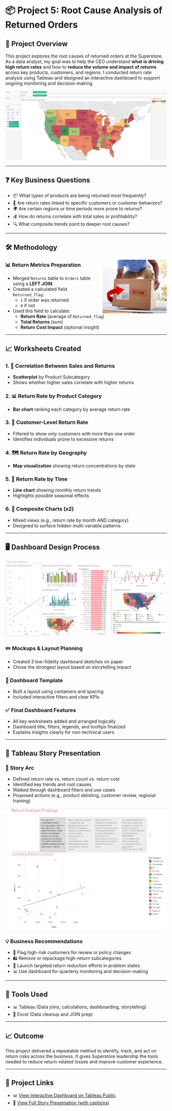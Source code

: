 # 📦 Project 5: Root Cause Analysis of Returned Orders

## 🧭 Project Overview
This project explores the root causes of returned orders at the Superstore. As a data analyst, my goal was to help the CEO understand **what is driving high return rates** and how to **reduce the volume and impact of returns** across key products, customers, and regions. I conducted return rate analysis using Tableau and designed an interactive dashboard to support ongoing monitoring and decision-making.

![Return Analysis Dashboard](./5_7.PNG)

---

## ❓ Key Business Questions
- 📦 What types of products are being returned most frequently?
- 👥 Are return rates linked to specific customers or customer behaviors?
- 🌍 Are certain regions or time periods more prone to returns?
- 💰 How do returns correlate with total sales or profitability?
- 🔍 What composite trends point to deeper root causes?

---

## 🛠️ Methodology

<img src="./5_2.PNG" alt="Return Metrics Preparation" width="200" align="right" style="margin-left: 20px;"/>

### 📊 Return Metrics Preparation
- Merged `Returns` table to `Orders` table using a **LEFT JOIN**.
- Created a calculated field `Returned_flag`:
  - `1` if order was returned
  - `0` if not
- Used this field to calculate:
  - **Return Rate** (average of `Returned_flag`)
  - **Total Returns** (sum)
  - **Return Cost Impact** (optional insight)

---

## 📈 Worksheets Created

### 1. 🔄 Correlation Between Sales and Returns
- **Scatterplot** by Product Subcategory
- Shows whether higher sales correlate with higher returns

### 2. 📊 Return Rate by Product Category
- **Bar chart** ranking each category by average return rate

### 3. 👤 Customer-Level Return Rate
- Filtered to show only customers with more than one order
- Identifies individuals prone to excessive returns

### 4. 🗺️ Return Rate by Geography
- **Map visualization** showing return concentrations by state

### 5. 📅 Return Rate by Time
- **Line chart** showing monthly return trends
- Highlights possible seasonal effects

### 6. 🔀 Composite Charts (x2)
- Mixed views (e.g., return rate by month AND category)
- Designed to surface hidden multi-variable patterns

---

## 🖥️ Dashboard Design Process

![Dashboard Design](./5_1.PNG)

### ✏️ Mockups & Layout Planning
- Created 3 low-fidelity dashboard sketches on paper
- Chose the strongest layout based on storytelling impact

### 🧱 Dashboard Template
- Built a layout using containers and spacing
- Included interactive filters and clear KPIs

### ✅ Final Dashboard Features
- All key worksheets added and arranged logically
- Dashboard title, filters, legends, and tooltips finalized
- Explains insights clearly for non-technical users

---

## 📖 Tableau Story Presentation

### 🧭 Story Arc
- Defined return rate vs. return count vs. return cost
- Identified key trends and root causes
- Walked through dashboard filters and use cases
- Proposed actions (e.g., product delisting, customer review, regional training)

![Story Presentation](./5_6.PNG)

### 💡 Business Recommendations
- 🚩 Flag high-risk customers for review or policy changes
- 🛍️ Remove or repackage high-return subcategories
- 📍 Launch targeted return reduction efforts in problem states
- 📊 Use dashboard for quarterly monitoring and decision-making

---

## 🧰 Tools Used
- 📊 Tableau (Data joins, calculations, dashboarding, storytelling)
- 📄 Excel (Data cleanup and JOIN prep)

---

## 📈 Outcome
This project delivered a repeatable method to identify, track, and act on return risks across the business. It gives Superstore leadership the tools needed to reduce return-related losses and improve customer experience.

---

## 🔗 Project Links
- 📊 [View Interactive Dashboard on Tableau Public](https://public.tableau.com/views/Book2_2_17448546571110/ShopifyAnalysis?:language=en-US&publish=yes&:sid=&:redirect=auth&:display_count=n&:origin=viz_share_link)
- 📖 [View Full Story Presentation (with captions)](https://public.tableau.com/views/Book2_2_17448546571110/Story1?:language=en-US&publish=yes&:sid=&:redirect=auth&:display_count=n&:origin=viz_share_link)

